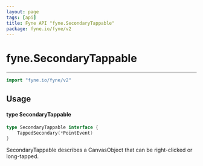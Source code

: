 ```yaml
---
layout: page
tags: [api]
title: Fyne API "fyne.SecondaryTappable"
package: fyne.io/fyne/v2
---
```


# fyne.SecondaryTappable
---
```go
import "fyne.io/fyne/v2"
```

## Usage

#### type SecondaryTappable

```go
type SecondaryTappable interface {
	TappedSecondary(*PointEvent)
}
```

SecondaryTappable describes a CanvasObject that can be right-clicked or long-tapped.
